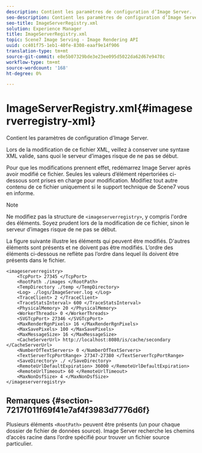 ```yaml
---
description: Contient les paramètres de configuration d’Image Server.
seo-description: Contient les paramètres de configuration d’Image Server.
seo-title: ImageServerRegistry.xml
solution: Experience Manager
title: ImageServerRegistry.xml
topic: Scene7 Image Serving - Image Rendering API
uuid: cc401f75-1eb1-40fe-8308-eaaf9e14f906
translation-type: tm+mt
source-git-commit: e8e5b07329bde3e23ee095d5022da62d67e9478c
workflow-type: tm+mt
source-wordcount: '168'
ht-degree: 0%

---
```



# ImageServerRegistry.xml{#imageserverregistry-xml}

Contient les paramètres de configuration d’Image Server.

Lors de la modification de ce fichier XML, veillez à conserver une syntaxe XML valide, sans quoi le serveur d’images risque de ne pas se début.

Pour que les modifications prennent effet, redémarrez Image Server après avoir modifié ce fichier. Seules les valeurs d’élément répertoriées ci-dessous sont prises en charge pour modification. Modifiez tout autre contenu de ce fichier uniquement si le support technique de Scene7 vous en informe.

>[!NOTE]
>
>Ne modifiez pas la structure de `<imageserverregistry>`, y compris l&#39;ordre des éléments. Soyez prudent lors de la modification de ce fichier, sinon le serveur d’images risque de ne pas se début.

La figure suivante illustre les éléments qui peuvent être modifiés. D&#39;autres éléments sont présents et ne doivent pas être modifiés. L’ordre des éléments ci-dessous ne reflète pas l’ordre dans lequel ils doivent être présents dans le fichier.

```
<imageserverregistry>
    <TcpPort> 27345 </TcpPort>    
    <RootPath ./images </RootPath>
    <TempDirectory ./temp </TempDirectory>
    <Log> ./logs/ImageServer.log </Log>
    <TraceClient> 2 </TraceClient>
    <TraceStatsInterval> 600 </TraceStatsInterval>
    <PhysicalMemory> 20 </PhysicalMemory>
    <WorkerThreads> 0 </WorkerThreads>
    <SVGTcpPort> 27346 </SVGTcpPort>
    <MaxRenderRgnPixels> 16 </MaxRenderRgnPixels>
    <MaxSavePixels> 100 </MaxSavePixels>
    <MaxMessageSize> 16 </MaxMessageSize>
    <CacheServerUrl> http://localhost:8080/is/cache/secondary </CacheServerUrl>
    <NumberOfTextServers> 0 </NumberOfTextServers>
    <TextServerTcpPortRange> 27347-27380 </TextServerTcpPortRange>
    <SaveDirectory> ./ </SaveDirectory>
    <RemoteUrlDefaultExpiration> 36000 </RemoteUrlDefaultExpiration>
    <RemoteUrlTimeout> 60 </RemoteUrlTimeout>
    <MaxNonDsfSize> 4 </MaxNonDsfSize>
</imageserverregistry>
```

## Remarques {#section-7217f011f69f41e7af4f3983d7776d6f}

Plusieurs éléments `<RootPath>` peuvent être présents (un pour chaque dossier de fichier de données source). Image Server recherche les chemins d’accès racine dans l’ordre spécifié pour trouver un fichier source particulier.
